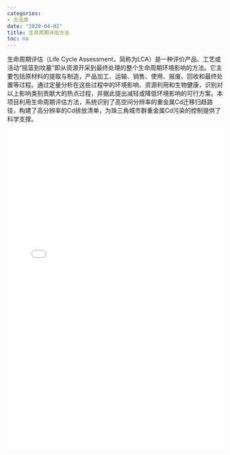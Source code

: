 ```yaml
---
categories:
- 方法库
date: "2020-04-02"
title: 生命周期评估方法
toc: no
---
```


生命周期评估（Life Cycle Assessment，简称为LCA）是一种评价产品、工艺或活动“摇篮到坟墓”即从资源开采到最终处理的整个生命周期环境影响的方法。它主要包括原材料的提取与制造，产品加工、运输、销售、使用、报废、回收和最终处置等过程。通过定量分析在这些过程中的环境影响、资源利用和生物健康，识别对以上影响类别贡献大的热点过程，并据此提出减轻或降低环境影响的可行方案。本项目利用生命周期评估方法，系统识别了高空间分辨率的重金属Cd迁移归趋路径，构建了高分辨率的Cd排放清单，为珠三角城市群重金属Cd污染的控制提供了科学支撑。

<embed src="/post/methods/生命周期评估方法.pdf#toolbar=0" type="application/pdf" width="100%" height=750>

